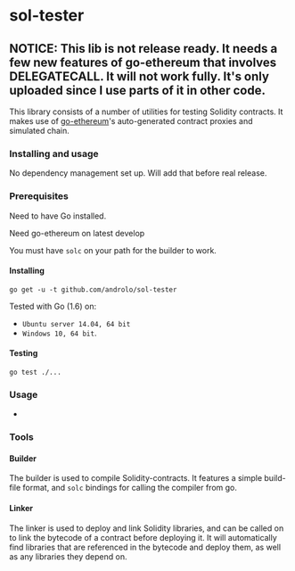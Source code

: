 # sol-tester

## NOTICE: This lib is not release ready. It needs a few new features of go-ethereum that involves DELEGATECALL. It will not work fully. It's only uploaded since I use parts of it in other code.

This library consists of a number of utilities for testing Solidity contracts. It makes use of [go-ethereum](https://github.com/ethereum/go-ethereum)'s auto-generated contract proxies and simulated chain.

### Installing and usage

No dependency management set up. Will add that before real release.

### Prerequisites

Need to have Go installed.

Need go-ethereum on latest develop

You must have `solc` on your path for the builder to work.

#### Installing

`go get -u -t github.com/androlo/sol-tester`

Tested with Go (1.6) on:

- `Ubuntu server 14.04, 64 bit`
- `Windows 10, 64 bit`.

#### Testing

`go test ./...`

### Usage

-

### Tools

#### Builder

The builder is used to compile Solidity-contracts. It features a simple build-file format, and `solc` bindings for calling the compiler from go.

#### Linker

The linker is used to deploy and link Solidity libraries, and can be called on to link the bytecode of a contract before deploying it. It will automatically find libraries that are referenced in the bytecode and deploy them, as well as any libraries they depend on.